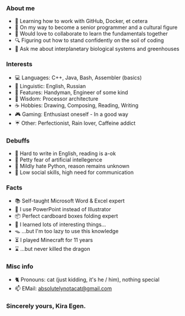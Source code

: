 ### About me
- 🌱 Learning how to work with GitHub, Docker, et cetera
- 🔭 On my way to become a senior programmer and a cultural figure
- 💼 Would love to collaborate to learn the fundamentals together
- 🔍 Figuring out how to stand confidently on the soil of coding
- 💬 Ask me about interplanetary biological systems and greenhouses

### Interests
- 💻 Languages: C++, Java, Bash, Assembler (basics)
- 📖 Linguistic: English, Russian
- 🧰 Features: Handyman, Engineer of some kind
- 💾 Wisdom: Processor architecture
- ☕ Hobbies: Drawing, Composing, Reading, Writing
- 🎮 Gaming: Enthusiast oneself - In a good way
- ☔ Other: Perfectionist, Rain lover, Caffeine addict

### Debuffs
- 📝 Hard to write in English, reading is a-ok
- 🤖 Petty fear of artificial intellegence
- 🐍 Mildly hate Python, reason remains unknown
- 📠 Low social skills, high need for communication

### Facts
- 📚 Self-taught Microsoft Word & Excel expert
- 💽 I use PowerPoint instead of Illustrator
- 📦 Perfect cardboard boxes folding expert
- 🧀 I learned lots of interesting things...
- 🪤 ...but I'm too lazy to use this knowledge
- ⏳ I played Minecraft for 11 years
- ⌛ ...but never killed the dragon

### Misc info
- 🐈 Pronouns: cat (just kidding, it's he / him), nothing special
- 📫 EMail: absolutelynotacat@gmail.com

### Sincerely yours, Kira Egen.
